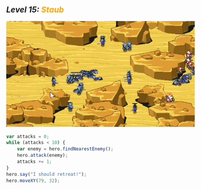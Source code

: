 ## ***Level 15:***  <span style="color: orange">***Staub***



![MyImage](image.png)
```Javascript
var attacks = 0;
while (attacks < 10) {
    var enemy = hero.findNearestEnemy();
    hero.attack(enemy);
    attacks += 1;
}
hero.say("I should retreat!");
hero.moveXY(79, 32);
```